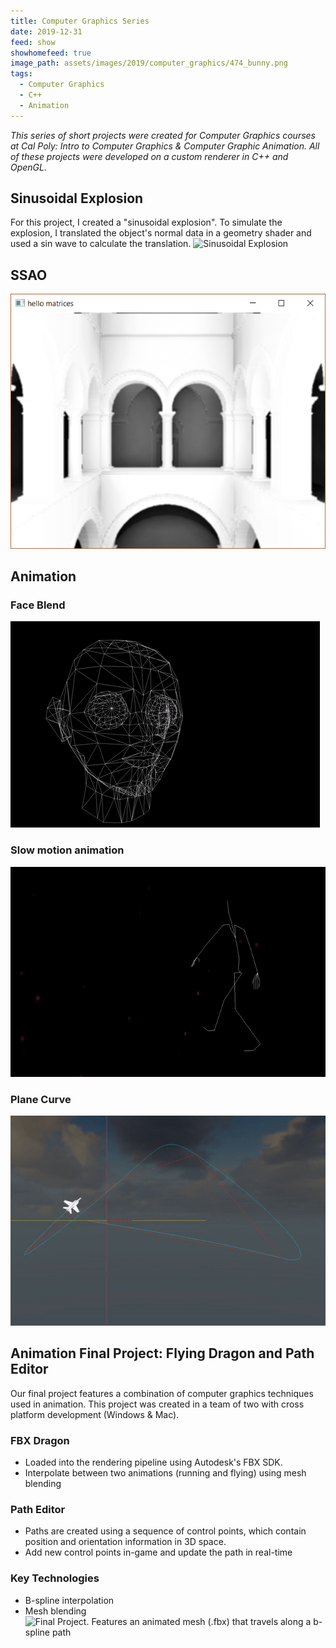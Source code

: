 ```yaml
---
title: Computer Graphics Series
date: 2019-12-31
feed: show
showhomefeed: true
image_path: assets/images/2019/computer_graphics/474_bunny.png
tags:
  - Computer Graphics
  - C++
  - Animation
---
```


_This series of short projects were created for Computer Graphics courses at Cal Poly: Intro to Computer Graphics & Computer Graphic Animation. All of these projects were developed on a custom renderer in C++ and OpenGL._

## Sinusoidal Explosion

For this project, I created a "sinusoidal explosion". To simulate the explosion, I translated the object's normal data in a geometry shader and used a sin wave to calculate the translation. 
![Sinusoidal Explosion](/assets/images/2019/computer_graphics/471_bunny.GIF)

## SSAO
![SSAO](/assets/images/2019/computer_graphics/572_ssao.PNG)


## Animation
### Face Blend
![Face blend](/assets/images/2019/computer_graphics/474_face_blend.GIF)

### Slow motion animation
![Slomo animation](/assets/images/2019/computer_graphics/474_fbx_slomo_animation.GIF)

### Plane Curve
![B-spline curve demo](/assets/images/2019/computer_graphics/474_plane_curve.GIF)
## Animation Final Project: Flying Dragon and Path Editor
Our final project features a combination of computer graphics techniques used in animation. This project was created in a team of two with cross platform development (Windows & Mac). 

### FBX Dragon 
- Loaded into the rendering pipeline using Autodesk's FBX SDK. 
- Interpolate between two animations (running and flying) using mesh blending

### Path Editor
- Paths are created using a sequence of control points, which contain position and orientation information in 3D space. 
- Add new control points in-game and update the path in real-time

### Key Technologies
- B-spline interpolation
- Mesh blending
![Final Project. Features an animated mesh (.fbx) that travels along a b-spline path](assets/images/2019/computer_graphics/474_fbx_dragon.gif)